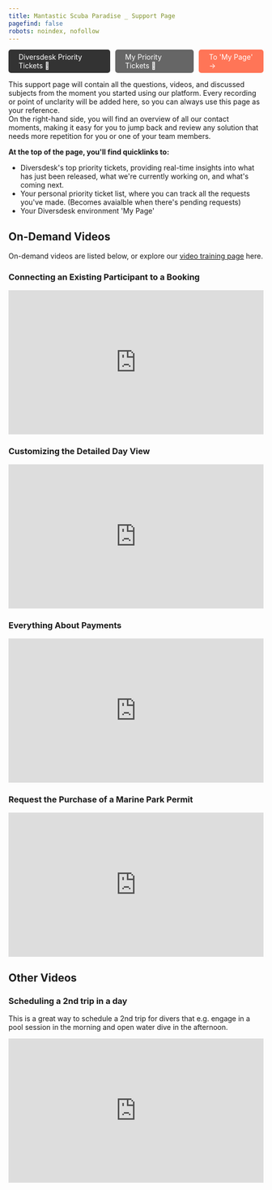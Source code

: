 ```yaml
---
title: Mantastic Scuba Paradise _ Support Page 
pagefind: false
robots: noindex, nofollow
---
```

<div style="display: flex; justify-content: space-between; width: 100%; padding: 0; gap: 10px;">
    <a href="https://sharing.clickup.com/2633992/l/h/2gc88-2495/61e2d3b6136945f" style="display: inline-block; padding: 6px 20px; background-color: #333333; color: white; text-decoration: none; border-radius: 5px;" target="_blank">
        Diversdesk Priority Tickets &#128196;
    </a>
    <a href="https://sharing.clickup.com/2633992/l/h/2gc88-5015/a2e5b7a211e577c" style="display: inline-block; padding: 6px 20px; background-color: #666666; color: white; text-decoration: none; border-radius: 5px;" target="_blank">
    My Priority Tickets &#128195;
    </a>
    <a href="https://mantasticscuba.diversdesk.com/operator/location/a87b6f11-921a-4896-9f6a-8521acd82929" style="display: inline-block; padding: 6px 20px; background-color: #FF7557; color: white; text-decoration: none; border-radius: 5px;" target="_blank">    To 'My Page' &#8594;    
    </a>
</div>

This support page will contain all the questions, videos, and discussed subjects from the moment you started using our platform. Every recording or point of unclarity will be added here, so you can always use this page as your reference. </br>
On the right-hand side, you will find an overview of all our contact moments, making it easy for you to jump back and review any solution that needs more repetition for you or one of your team members.

**At the top of the page, you'll find quicklinks to:**
- Diversdesk's top priority tickets, providing real-time insights into what has just been released, what we're currently working on, and what's coming next. 
- Your personal priority ticket list, where you can track all the requests you've made. (Becomes avaialble when there's pending requests)
- Your Diversdesk environment 'My Page'

## On-Demand Videos
On-demand videos are listed below, or explore our [video training page](/video_training) here.

### Connecting an Existing Participant to a Booking
<div style="position: relative; padding-bottom: 56.25%; height: 0;"><iframe src="https://www.loom.com/embed/a849462445af41909806e7db0c99d621?sid=6d9ad13b-3638-43df-b0bc-c2024c6f4c4a" frameborder="0" webkitallowfullscreen mozallowfullscreen allowfullscreen style="position: absolute; top: 0; left: 0; width: 100%; height: 100%;"></iframe></div>

### Customizing the Detailed Day View
<div style="position: relative; padding-bottom: 56.25%; height: 0;"><iframe src="https://www.loom.com/embed/3158852accef47209fd26f2fcd0c9af8?sid=ec5a2103-c5ba-4594-98fb-13d676135a1c" frameborder="0" webkitallowfullscreen mozallowfullscreen allowfullscreen style="position: absolute; top: 0; left: 0; width: 100%; height: 100%;"></iframe></div>

### Everything About Payments
<div style="position: relative; padding-bottom: 56.25%; height: 0;"><iframe src="https://www.loom.com/embed/cd304390afdf4c668240aca75c7f3b3e?sid=87742a3b-3a7a-41ab-bb4e-62187d911ca4" frameborder="0" webkitallowfullscreen mozallowfullscreen allowfullscreen style="position: absolute; top: 0; left: 0; width: 100%; height: 100%;"></iframe></div>

### Request the Purchase of a Marine Park Permit
<div style="position: relative; padding-bottom: 56.25%; height: 0;"><iframe src="https://www.loom.com/embed/d3b1248badca477f8f415a0d030ef664?sid=7bf39109-a400-494b-bde0-72d6b07e208d" frameborder="0" webkitallowfullscreen mozallowfullscreen allowfullscreen style="position: absolute; top: 0; left: 0; width: 100%; height: 100%;"></iframe></div>

## Other Videos 
### Scheduling a 2nd trip in a day 
This is a great way to schedule a 2nd trip for divers that e.g. engage in a pool session in the morning and open water dive in the afternoon. 
<div style="position: relative; padding-bottom: 56.25%; height: 0;"><iframe src="https://www.loom.com/embed/3fdb1c7d49ac44ccb98150db41b67c72?sid=ad3c780c-c783-40c7-8f02-8526449d4fb9" frameborder="0" webkitallowfullscreen mozallowfullscreen allowfullscreen style="position: absolute; top: 0; left: 0; width: 100%; height: 100%;"></iframe></div>

